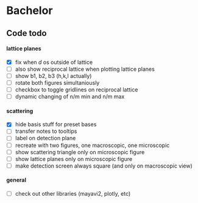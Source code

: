 # Bachelor

## Code todo

#### lattice planes
- [X] fix when $d$ os outside of lattice
- [ ] also show reciprocal lattice when plotting lattice planes
- [ ] show b1, b2, b3 (h,k,l actually)
- [ ] rotate both figures simultaniously
- [ ] checkbox to toggle gridlines on reciprocal lattice
- [ ] dynamic changing of n/m min and n/m max

#### scattering
- [X] hide basis stuff for preset bases
- [ ] transfer notes to tooltips
- [ ] label on detection plane
- [ ] recreate with two figures, one macroscopic, one microscopic
- [ ] show scattering triangle only on microscopic figure
- [ ] show lattice planes only on microscopic figure
- [ ] make detection screen always square (and only on macroscopic view)

#### general
- [ ] check out other libraries (mayavi2, plotly, etc)